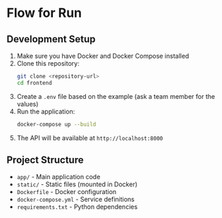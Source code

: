 # Flow for Run


## Development Setup

1. Make sure you have Docker and Docker Compose installed
2. Clone this repository:
   ```bash
   git clone <repository-url>
   cd frontend
   ```
3. Create a `.env` file based on the example (ask a team member for the values)
4. Run the application:
   ```bash
   docker-compose up --build
   ```
5. The API will be available at `http://localhost:8000`

## Project Structure

- `app/` - Main application code
- `static/` - Static files (mounted in Docker)
- `Dockerfile` - Docker configuration
- `docker-compose.yml` - Service definitions
- `requirements.txt` - Python dependencies

